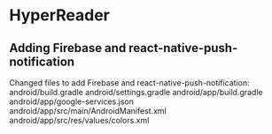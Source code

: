 # HyperReader

## Adding Firebase and react-native-push-notification

Changed files to add Firebase and react-native-push-notification:
android/build.gradle
android/settings.gradle
android/app/build.gradle
android/app/google-services.json
android/app/src/main/AndroidManifest.xml
android/app/src/res/values/colors.xml
